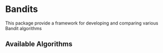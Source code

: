 # Bandits
This package provide a framework for developing and comparing various Bandit algorithms
 ## Available Algorithms
